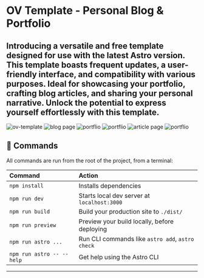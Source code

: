 # OV Template - Personal Blog & Portfolio
Introducing a versatile and free template designed for use with the latest Astro version. This template boasts frequent updates, 
a user-friendly interface, and compatibility with various purposes. Ideal for showcasing your portfolio, crafting blog articles,
and sharing your personal narrative. Unlock the potential to express yourself effortlessly with this template.
------------------------------------------------------------------------------
![ov-template](https://i.ibb.co/1GXGRL6/ov-main.png)
![blog page](https://i.ibb.co/THK3vg9/ov-template-1.png)
![portflio](https://i.ibb.co/GFPL2Mq/ov-template-blog.png)
![portflio](https://i.ibb.co/3vPm3hS/ov-template-blog-article.png)
![article page](https://i.ibb.co/XFZ7wM9/ov-template-about.png)
![portflio](https://i.ibb.co/RYbKwCL/ov-template-portflio.png)

## 🧞 Commands

All commands are run from the root of the project, from a terminal:

| Command                   | Action                                           |
| :------------------------ | :----------------------------------------------- |
| `npm install`             | Installs dependencies                            |
| `npm run dev`             | Starts local dev server at `localhost:3000`      |
| `npm run build`           | Build your production site to `./dist/`          |
| `npm run preview`         | Preview your build locally, before deploying     |
| `npm run astro ...`       | Run CLI commands like `astro add`, `astro check` |
| `npm run astro -- --help` | Get help using the Astro CLI                     |
------------------------------------------------------------------------------
